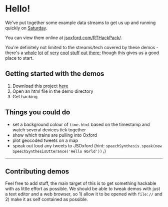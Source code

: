 # Hello!

We've put together some example data streams to get us up and running quickly on [Saturday](http://www.meetup.com/JSOxford/events/221085527/).

You can view them online at [jsoxford.com/RTHackPack/](http://jsoxford.com/RTHackPack/).

You're definitely not limited to the streams/tech covered by these demos - there's a [whole](http://faye.jcoglan.com/) [lot](http://peerjs.com/) [of](https://rtc.io/) [very](https://github.com/dominictarr/scuttlebutt) [cool](https://realtimehackernews.firebaseapp.com/) [stuff](https://github.com/benfoxall/tweets/) [out](https://instagram.com/developer/realtime/) [there](http://www.webrtc.org/); though this gives us a good place to start.

## Getting started with the demos

1. Download this project [here](https://github.com/jsoxford/RTHackPack/archive/gh-pages.zip)
2. Open an html file in the demo directory
3. Get hacking

## Things you could do

* set a background colour of `time.html` based on the timestamp and watch several devices tick together
* show which trains are pulling into Oxford
* plot geocoded tweets on a map
* speak out loud any tweets to JSOxford (hint: `speechSynthesis.speak(new SpeechSynthesisUtterance('Hello World'));`)

---

## Contributing demos

Feel free to add stuff,  the main target of this is to get something hackable with as little effort as possible.  We should be able to tweak demos with just a text editor and a web browser, so 1) allow it to be opened with `file://` and 2) make it as self contained as possible.
